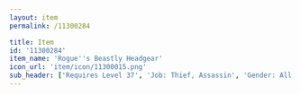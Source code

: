 ```yaml
---
layout: item
permalink: /11300284

title: Item
id: '11300284'
item_name: 'Rogue''s Beastly Headgear'
icon_url: 'item/icon/11300015.png'
sub_header: ['Requires Level 37', 'Job: Thief, Assassin', 'Gender: All']
---
```

